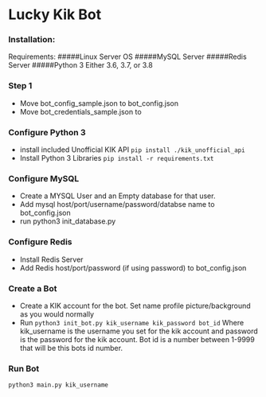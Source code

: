 # Lucky Kik Bot




### Installation:

Requirements:
#####Linux Server OS
#####MySQL Server
#####Redis Server
#####Python 3 Either 3.6, 3.7, or 3.8


### Step 1
- Move bot_config_sample.json to bot_config.json
- Move bot_credentials_sample.json to 


### Configure Python 3
- install included Unofficial KIK API
```pip install ./kik_unofficial_api```
- Install Python 3 Libraries ```pip install -r requirements.txt```



### Configure MySQL
- Create a MYSQL User and an Empty database for that user. 
- Add mysql host/port/username/password/databse name to bot_config.json
- run python3 init_database.py



### Configure Redis
- Install Redis Server
- Add Redis host/port/password (if using password) to bot_config.json




### Create a Bot

- Create a KIK account for the bot. Set name profile picture/background as you would normally
- Run ```python3 init_bot.py kik_username kik_password bot_id```
Where kik_username is the username you set for the kik account and password is the password for the kik account. Bot id is a number between 1-9999 that will be this bots id number.




### Run Bot
```python3 main.py kik_username```


